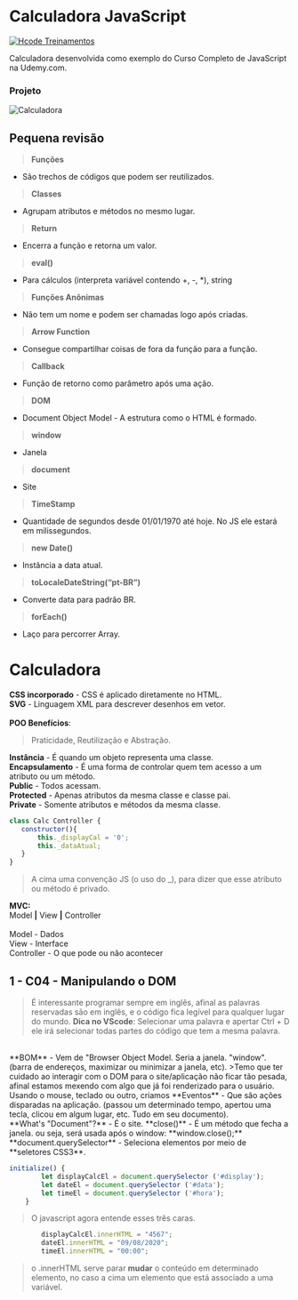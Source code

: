 # Calculadora JavaScript

[![Hcode Treinamentos](https://www.hcode.com.br/res/img/hcode-200x100.png)](https://www.hcode.com.br)

Calculadora desenvolvida como exemplo do Curso Completo de JavaScript na Udemy.com.

### Projeto
![Calculadora](https://firebasestorage.googleapis.com/v0/b/hcode-com-br.appspot.com/o/calculadora-hcode.jpg?alt=media&token=5406aa3f-b965-401c-9b4e-654609c78b33)

## Pequena revisão
>**Funções**
- São trechos de códigos que podem ser reutilizados.  

>**Classes**
- Agrupam atributos e métodos no mesmo lugar.  

>**Return**  
- Encerra a função e retorna um valor.  

>**eval()**  
- Para cálculos (interpreta variável contendo +, -, *), string  

>**Funções Anônimas**
- Não tem um nome e podem ser chamadas logo após criadas.  

>**Arrow Function**
- Consegue compartilhar coisas de fora da função para a função.  

>**Callback**
- Função de retorno como parâmetro após uma ação.  

>**DOM**  
- Document Object Model - A estrutura como o HTML é formado.  

>**window**
- Janela  

>**document**
- Site  

>**TimeStamp**  
- Quantidade de segundos desde 01/01/1970 até hoje. No JS ele estará em milissegundos.  

>**new Date()**  
- Instância a data atual.  

>**toLocaleDateString(“pt-BR”)**  
- Converte data para padrão BR.  

>**forEach()**  
- Laço para percorrer Array.  

# Calculadora

**CSS incorporado** - CSS é aplicado diretamente no HTML.  
**SVG** - Linguagem XML para descrever desenhos em vetor.  
<br>
**POO Benefícios**:
>Praticidade, Reutilização e Abstração.

**Instância** - É quando um objeto representa uma classe.  
**Encapsulamento** - É uma forma de controlar quem tem acesso a um atributo ou um método.  
**Public** -  Todos acessam.  
**Protected** -  Apenas atributos da mesma classe e classe pai.  
**Private** - Somente atributos e métodos da mesma classe.  

```js
class Calc Controller {
   constructor(){
       this._displayCal = '0';
       this._dataAtual;
   }
}
```
>A cima uma convenção JS (o uso do _), para dizer que esse atributo ou método é privado.

**MVC:**  
Model **|** View **|** Controller  
<br>
Model - Dados  
View - Interface  
Controller - O que pode ou não acontecer  

## 1 - C04 - Manipulando o DOM

>É interessante programar sempre em inglês, afinal as palavras reservadas são em inglês, e o código fica legível para qualquer lugar do mundo.
**Dica no VScode**: Selecionar uma palavra e apertar Ctrl + D ele irá selecionar todas partes do código que tem a mesma palavra.  
<br>
**BOM** - Vem de "Browser Object Model. Seria a janela. "window". (barra de endereços, maximizar ou minimizar a janela, etc).  
>Temo que ter cuidado ao interagir com o DOM para o site/aplicação não ficar tão pesada, afinal estamos mexendo com algo que já foi renderizado para o usuário.  
<br>
Usando o mouse, teclado ou outro, criamos **Eventos** - Que são ações disparadas na aplicação. (passou um determinado tempo, apertou uma tecla, clicou em algum lugar, etc. Tudo em seu documento).  
<br>
**What's "Document"?** - É o site.  
**close()** -  É um método que fecha a janela. ou seja, será usada após o window: **window.close();**  
**document.querySelector** - Seleciona elementos por meio de **seletores CSS3**.

```js
initialize() {
        let displayCalcEl = document.querySelector ('#display');
        let dateEl = document.querySelector ('#data');
        let timeEl = document.querySelector ('#hora');
    }
```
>O javascript agora entende esses três caras.

```js
        displayCalcEl.innerHTML = "4567";
        dateEl.innerHTML = "09/08/2020";
        timeEl.innerHTML = "00:00";
```

>o .innerHTML serve parar  **mudar** o conteúdo em determinado elemento, no caso a cima um elemento que está associado a uma variável.